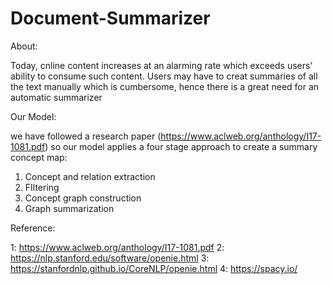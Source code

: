 # Document-Summarizer

About: 

Today, cnline content increases at an alarming rate which exceeds users' ability to consume such content. Users may have to creat summaries of all the text manually which is cumbersome, hence there is a great need for an automatic summarizer



Our Model:

we have followed a research paper (https://www.aclweb.org/anthology/I17-1081.pdf) 
so our model applies a four stage approach to create a summary concept map:
  1. Concept and relation extraction 
  2. FIltering 
  3. Concept graph construction 
  4. Graph summarization 
  
  
  
Reference: 

1: https://www.aclweb.org/anthology/I17-1081.pdf
2: https://nlp.stanford.edu/software/openie.html
3: https://stanfordnlp.github.io/CoreNLP/openie.html
4: https://spacy.io/
